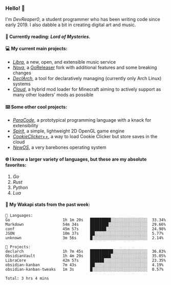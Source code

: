 ### Hello! 👋

I'm _DevReaper0_, a student programmer who has been writing code since early 2019. I also dabble a bit in creating digital art and music.

#### 📖 Currently reading: *Lord of Mysteries*.

#### 💻 My current main projects:

-   _[Libra](https://github.com/LibraMusic)_, a new, open, and extensible music service
-   _[Nova](https://github.com/LibraMusic/Nova)_, a [GoReleaser](https://github.com/goreleaser/goreleaser) fork with additional features and some breaking changes
-   _[DeclArch](https://github.com/DevReaper0/declarch)_, a tool for declaratively managing (currently only Arch Linux) systems
-   _[Cloud](https://github.com/CloudLoaderMC/CloudLoader)_, a hybrid mod loader for Minecraft aiming to actively support as many other loaders' mods as possible

#### ⌨️ Some other cool projects:

-   _[ParaCode](https://github.com/ParaCodeLang/ParaCode)_, a prototypical programming language with a knack for extensibility
-   _[Spirit](https://gitlab.com/DevReaper0/SpiritEngine)_, a simple, lightweight 2D OpenGL game engine
-   _[CookieClicker++](https://github.com/DevReaper0/CookieClickerPlusPlus)_, a way to load Cookie Clicker but store saves in the cloud
-   _[NewOS](https://github.com/DevReaper0/NewOS)_, a very barebones operating system

#### 🌐 I know a larger variety of languages, but these are my absolute favorites:

1. _Go_
2. _Rust_
3. _Python_
4. _Lua_

#### 📡 My Wakapi stats from the past week:

```text
💾 Languages:
Go                       1h 1m 20s   █████████░░░░░░░░░░░░░░░░  33.34%
Markdown                 54m 34s     ████████░░░░░░░░░░░░░░░░░  29.66%
conf                     45m 57s     ███████░░░░░░░░░░░░░░░░░░  24.98%
JSON                     10m 37s     ██░░░░░░░░░░░░░░░░░░░░░░░  5.77%
unknown                  3m 56s      █░░░░░░░░░░░░░░░░░░░░░░░░  2.14%

💼 Projects:
declarch                 1h 7m 45s   ██████████░░░░░░░░░░░░░░░  36.83%
ObsidianVault            1h 4m 29s   █████████░░░░░░░░░░░░░░░░  35.05%
LibraCore                42m 57s     ██████░░░░░░░░░░░░░░░░░░░  23.35%
obsidian-kanban          7m 43s      ██░░░░░░░░░░░░░░░░░░░░░░░  4.19%
obsidian-kanban-tweaks   1m 3s       █░░░░░░░░░░░░░░░░░░░░░░░░  0.57%

Total: 3 hrs 4 mins
```
